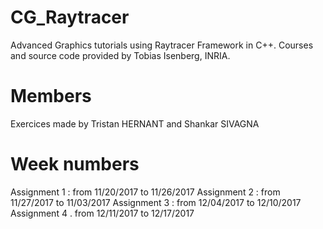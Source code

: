 # CG_Raytracer

Advanced Graphics tutorials using Raytracer Framework in C++. Courses and source code provided by Tobias Isenberg, INRIA.

# Members

Exercices made by Tristan HERNANT and Shankar SIVAGNA

# Week numbers

Assignment 1 : from 11/20/2017 to 11/26/2017
Assignment 2 : from 11/27/2017 to 11/03/2017
Assignment 3 : from 12/04/2017 to 12/10/2017
Assignment 4 . from 12/11/2017 to 12/17/2017